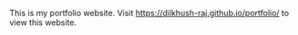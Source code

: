 This is my portfolio website. Visit https://dilkhush-raj.github.io/portfolio/ to view this website.
